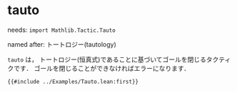 # tauto

needs: `import Mathlib.Tactic.Tauto`

named after: トートロジー(tautology)

`tauto` は， トートロジー(恒真式)であることに基づいてゴールを閉じるタクティクです． ゴールを閉じることができなければエラーになります．

```lean
{{#include ../Examples/Tauto.lean:first}}
```
